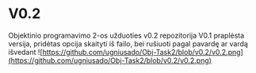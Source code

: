 # V0.2
Objektinio programavimo 2-os užduoties v0.2 repozitorija
V0.1 praplėsta versija, pridėtas opcija skaityti iš failo, bei rušiuoti pagal pavardę ar vardą išvedant
![https://github.com/ugniusado/Obj-Task2/blob/v0.2/v0.2.png](https://github.com/ugniusado/Obj-Task2/blob/v0.2/v0.2.png)
